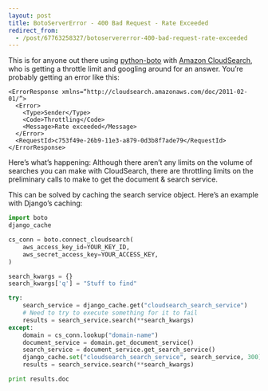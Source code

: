 ```yaml
---
layout: post
title: BotoServerError - 400 Bad Request - Rate Exceeded
redirect_from:
  - /post/67763258327/botoservererror-400-bad-request-rate-exceeded
---
```

This is for anyone out there using [python-boto](http://t.umblr.com/redirect?z=https%3A%2F%2Fgithub.com%2Fboto%2Fboto&t=ZDk0MWRiOTJkYzI2MDliYjQzODgyYTdjNjFkN2ZlNDdlMzMzNDcyYSxkM09zMzYzYg%3D%3D&b=t%3AV3QsY1F6pCug4-HUnFvSyw&p=http%3A%2F%2Fwww.mattthered.com%2Fpost%2F67763258327%2Fbotoservererror-400-bad-request-rate-exceeded&m=1) with [Amazon CloudSearch](http://t.umblr.com/redirect?z=http%3A%2F%2Faws.amazon.com%2Fcloudsearch%2F&t=ZDE4Mzk3YzczOWE1N2FjZGEyODkzMWFhZWE5ZTJjOTRkYjg1OTNhNixkM09zMzYzYg%3D%3D&b=t%3AV3QsY1F6pCug4-HUnFvSyw&p=http%3A%2F%2Fwww.mattthered.com%2Fpost%2F67763258327%2Fbotoservererror-400-bad-request-rate-exceeded&m=1), who is getting a throttle limit and googling around for an answer. You’re probably getting an error like this:
```
<ErrorResponse xmlns=“http://cloudsearch.amazonaws.com/doc/2011-02-01/”>
  <Error>
    <Type>Sender</Type>
    <Code>Throttling</Code>
    <Message>Rate exceeded</Message>
  </Error>
  <RequestId>c753f49e-26b9-11e3-a879-0d3b8f7ade79</RequestId>
</ErrorResponse>
```

Here’s what’s happening: Although there aren’t any limits on the volume of searches you can make with CloudSearch, there are throttling limits on the preliminary calls to make to get the document & search service.

This can be solved by caching the search service object. Here’s an example with Django’s caching:

```python
import boto
django_cache

cs_conn = boto.connect_cloudsearch(
    aws_access_key_id=YOUR_KEY_ID,
    aws_secret_access_key=YOUR_ACCESS_KEY,
)

search_kwargs = {}
search_kwargs['q'] = "Stuff to find"

try:
    search_service = django_cache.get("cloudsearch_search_service")
    # Need to try to execute something for it to fail         
    results = search_service.search(**search_kwargs)
except:
    domain = cs_conn.lookup("domain-name")
    document_service = domain.get_document_service()
    search_service = document_service.get_search_service()
    django_cache.set("cloudsearch_search_service", search_service, 300)
    results = search_service.search(**search_kwargs)

print results.doc


```

